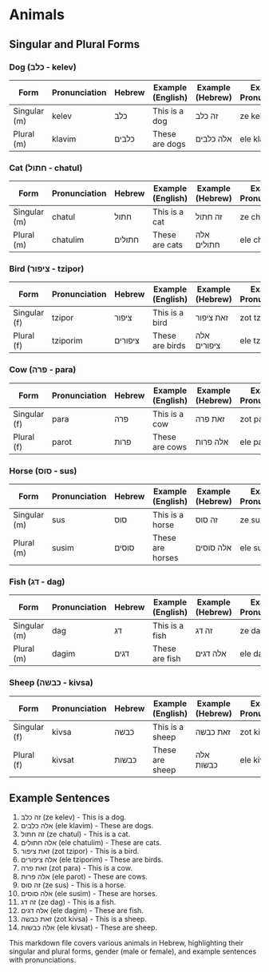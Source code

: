 # Animals

## Singular and Plural Forms

### Dog (כלב - kelev)

| Form         | Pronunciation | Hebrew  | Example (English)       | Example (Hebrew)        | Example Pronunciation       |
|--------------|---------------|---------|-------------------------|-------------------------|-----------------------------|
| Singular (m) | kelev         | כלב     | This is a dog           | זה כלב                  | ze kelev                    |
| Plural (m)   | klavim        | כלבים   | These are dogs          | אלה כלבים               | ele klavim                  |

### Cat (חתול - chatul)

| Form         | Pronunciation | Hebrew  | Example (English)       | Example (Hebrew)        | Example Pronunciation       |
|--------------|---------------|---------|-------------------------|-------------------------|-----------------------------|
| Singular (m) | chatul        | חתול    | This is a cat           | זה חתול                 | ze chatul                   |
| Plural (m)   | chatulim      | חתולים  | These are cats          | אלה חתולים              | ele chatulim                |

### Bird (ציפור - tzipor)

| Form         | Pronunciation | Hebrew    | Example (English)       | Example (Hebrew)        | Example Pronunciation       |
|--------------|---------------|-----------|-------------------------|-------------------------|-----------------------------|
| Singular (f) | tzipor        | ציפור     | This is a bird          | זאת ציפור               | zot tzipor                  |
| Plural (f)   | tziporim      | ציפורים   | These are birds         | אלה ציפורים            | ele tziporim                |

### Cow (פרה - para)

| Form         | Pronunciation | Hebrew    | Example (English)       | Example (Hebrew)        | Example Pronunciation       |
|--------------|---------------|-----------|-------------------------|-------------------------|-----------------------------|
| Singular (f) | para          | פרה       | This is a cow           | זאת פרה                 | zot para                    |
| Plural (f)   | parot         | פרות      | These are cows          | אלה פרות                | ele parot                   |

### Horse (סוס - sus)

| Form         | Pronunciation | Hebrew  | Example (English)       | Example (Hebrew)        | Example Pronunciation       |
|--------------|---------------|---------|-------------------------|-------------------------|-----------------------------|
| Singular (m) | sus           | סוס     | This is a horse         | זה סוס                  | ze sus                      |
| Plural (m)   | susim         | סוסים   | These are horses        | אלה סוסים               | ele susim                   |

### Fish (דג - dag)

| Form         | Pronunciation | Hebrew  | Example (English)       | Example (Hebrew)        | Example Pronunciation       |
|--------------|---------------|---------|-------------------------|-------------------------|-----------------------------|
| Singular (m) | dag           | דג      | This is a fish          | זה דג                   | ze dag                      |
| Plural (m)   | dagim         | דגים    | These are fish          | אלה דגים                | ele dagim                   |

### Sheep (כבשה - kivsa)

| Form         | Pronunciation | Hebrew    | Example (English)       | Example (Hebrew)        | Example Pronunciation       |
|--------------|---------------|-----------|-------------------------|-------------------------|-----------------------------|
| Singular (f) | kivsa         | כבשה      | This is a sheep         | זאת כבשה                | zot kivsa                   |
| Plural (f)   | kivsat        | כבשות     | These are sheep         | אלה כבשות               | ele kivsat                  |

## Example Sentences

1. זה כלב (ze kelev) - This is a dog.
2. אלה כלבים (ele klavim) - These are dogs.
3. זה חתול (ze chatul) - This is a cat.
4. אלה חתולים (ele chatulim) - These are cats.
5. זאת ציפור (zot tzipor) - This is a bird.
6. אלה ציפורים (ele tziporim) - These are birds.
7. זאת פרה (zot para) - This is a cow.
8. אלה פרות (ele parot) - These are cows.
9. זה סוס (ze sus) - This is a horse.
10. אלה סוסים (ele susim) - These are horses.
11. זה דג (ze dag) - This is a fish.
12. אלה דגים (ele dagim) - These are fish.
13. זאת כבשה (zot kivsa) - This is a sheep.
14. אלה כבשות (ele kivsat) - These are sheep.

This markdown file covers various animals in Hebrew, highlighting their singular and plural forms, gender (male or female), and example sentences with pronunciations.
